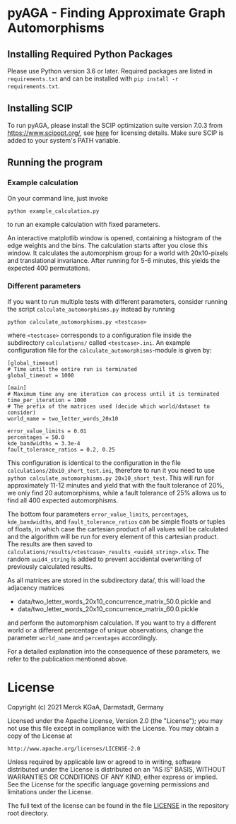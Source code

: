pyAGA - Finding Approximate Graph Automorphisms
===============================================

## Installing Required Python Packages
Please use Python version 3.6 or later.
Required packages are listed in `requirements.txt` and can be installed with `pip install -r requirements.txt`.

## Installing SCIP
To run pyAGA, please install the SCIP optimization suite version 7.0.3 from https://www.scipopt.org/, 
see [here](https://www.scipopt.org/index.php#license) for licensing details. Make sure SCIP is added to your system's 
PATH variable.

## Running the program
### Example calculation
On your command line, just invoke
```
python example_calculation.py
```
to run an example calculation with fixed parameters. 

An interactive matplotlib window is opened, containing a histogram of the edge weights and the bins. 
The calculation starts after you close this window.
It calculates the automorphism group for a world with 20x10-pixels and translational invariance. After running for 5-6 minutes, this yields the expected 400 permutations.

### Different parameters
If you want to run multiple tests with different parameters, consider running the script `calculate_automorphisms.py`
instead by running
```
python calculate_automorphisms.py <testcase>
```
where `<testcase>` corresponds to a configuration
file inside the subdirectory `calculations/` called `<testcase>.ini`. 
An example configuration file for the `calculate_automorphisms`-module is given by:

    [global_timeout]
    # Time until the entire run is terminated
    global_timeout = 1000
    
    [main]
    # Maximum time any one iteration can process until it is terminated
    time_per_iteration = 1000
    # The prefix of the matrices used (decide which world/dataset to consider)
    world_name = two_letter_words_20x10
    
    error_value_limits = 0.01
    percentages = 50.0
    kde_bandwidths = 3.3e-4
    fault_tolerance_ratios = 0.2, 0.25

This configuration is identical to the configuration in the file `calculations/20x10_short_test.ini`, therefore to run it you 
need to use `python calculate_automorphisms.py 20x10_short_test`. This will run for approximately 11-12 minutes and yield that
with the fault tolerance of 20%, we only find 20 automorphisms, while a fault tolerance of 25% allows us to find 
all 400 expected automorphisms.

The bottom four parameters `error_value_limits`, `percentages`, `kde_bandwidths`, and `fault_tolerance_ratios` can be
simple floats or tuples of floats, in which case the cartesian product of all values will be calculated and the algorithm will be run
for every element of this cartesian product. The results are then saved to 
`calculations/results/<testcase>_results_<uuid4_string>.xlsx`. The random
`uuid4_string` is added to prevent accidental overwriting of previously calculated results.

As all matrices are stored in the subdirectory data/, this will load the adjacency matrices
- data/two_letter_words_20x10_concurrence_matrix_50.0.pickle  and
- data/two_letter_words_20x10_concurrence_matrix_60.0.pickle

and perform the automorphism calculation. 
If you want to try a different world or a different percentage of unique observations, change the parameter `world_name` and `percentages` accordingly.

For a detailed explanation into the consequence of these parameters, we refer to the publication mentioned above.

# License
Copyright (c) 2021 Merck KGaA, Darmstadt, Germany

Licensed under the Apache License, Version 2.0 (the "License");
you may not use this file except in compliance with the License.
You may obtain a copy of the License at

    http://www.apache.org/licenses/LICENSE-2.0

Unless required by applicable law or agreed to in writing, software
distributed under the License is distributed on an "AS IS" BASIS,
WITHOUT WARRANTIES OR CONDITIONS OF ANY KIND, either express or implied.
See the License for the specific language governing permissions and
limitations under the License.

The full text of the license can be found in the file [LICENSE](LICENSE) in the repository root directory.
